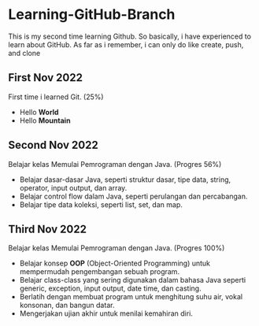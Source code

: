 # Learning-GitHub-Branch
This is my second time learning Github. So basically, i have experienced to learn about GitHub. As far as i remember, i can only do like create, push, and clone

## First Nov 2022
First time i learned Git. (25%)
  - Hello **World**
  - Hello **Mountain**
  
## Second Nov 2022
Belajar kelas Memulai Pemrograman dengan Java. (Progres 56%)
  - Belajar dasar-dasar Java, seperti struktur dasar, tipe data, string, operator, input output, dan array.
  - Belajar control flow dalam Java, seperti perulangan dan percabangan.
  - Belajar tipe data koleksi, seperti list, set, dan map.

## Third Nov 2022
Belajar kelas Memulai Pemrograman dengan Java. (Progres 100%)
  * Belajar konsep **OOP** (Object-Oriented Programming) untuk mempermudah pengembangan sebuah program.
  * Belajar class-class yang sering digunakan dalam bahasa Java seperti generic, exception, input output, date time, dan casting. 
  * Berlatih dengan membuat program untuk menghitung suhu air, vokal konsonan, dan bangun datar. 
  * Mengerjakan ujian akhir untuk menilai kemahiran diri.
